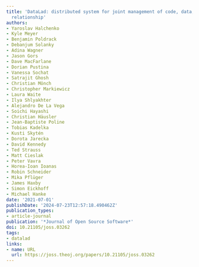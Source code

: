 ```yaml
---
title: 'DataLad: distributed system for joint management of code, data, and their
  relationship'
authors:
- Yaroslav Halchenko
- Kyle Meyer
- Benjamin Poldrack
- Debanjum Solanky
- Adina Wagner
- Jason Gors
- Dave MacFarlane
- Dorian Pustina
- Vanessa Sochat
- Satrajit Ghosh
- Christian Mönch
- Christopher Markiewicz
- Laura Waite
- Ilya Shlyakhter
- Alejandro De La Vega
- Soichi Hayashi
- Christian Häusler
- Jean-Baptiste Poline
- Tobias Kadelka
- Kusti Skytén
- Dorota Jarecka
- David Kennedy
- Ted Strauss
- Matt Cieslak
- Peter Vavra
- Horea-Ioan Ioanas
- Robin Schneider
- Mika Pflüger
- James Haxby
- Simon Eickhoff
- Michael Hanke
date: '2021-07-01'
publishDate: '2024-07-23T12:57:18.490462Z'
publication_types:
- article-journal
publication: '*Journal of Open Source Software*'
doi: 10.21105/joss.03262
tags:
- datalad
links:
- name: URL
  url: https://joss.theoj.org/papers/10.21105/joss.03262
---
```

